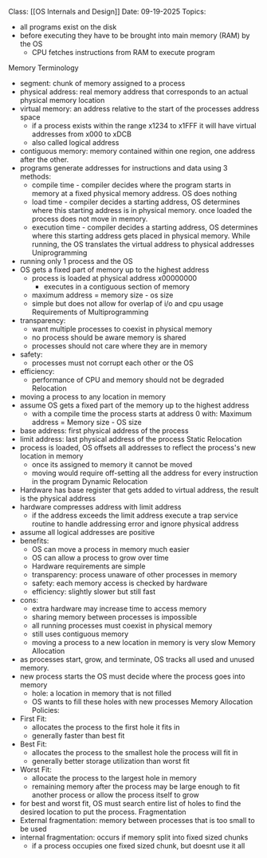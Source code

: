 Class: [[OS Internals and Design]]
Date: 09-19-2025
Topics: 

- all programs exist on the disk
- before executing they have to be brought into main memory (RAM) by the OS
	- CPU fetches instructions from RAM to execute program 

Memory Terminology 
- segment: chunk of memory assigned to a process 
- physical address: real memory address that corresponds to an actual physical memory location 
- virtual memory: an address relative to the start of the processes address space 
	- if a process exists within the range x1234 to x1FFF it will have virtual  addresses from x000 to xDCB
	- also called logical address 
- contiguous memory: memory contained within one region, one address after the other. 
- programs generate addresses for instructions and data using 3 methods: 
	- compile time - compiler decides where the program starts in memory at a fixed physical memory address. OS does nothing
	- load time - compiler decides a starting address, OS determines where this starting address is in physical memory. once loaded the process does not move in memory. 
	- execution time - compiler decides a starting address, OS determines where this starting address gets placed in physical memory. While running, the OS translates the virtual address to physical addresses 
Uniprogramming 
- running only 1 process and the OS 
- OS gets a fixed part of memory up to the highest address 
	- process is loaded at physical address x00000000
		- executes in a contiguous section of memory 
	- maximum address = memory size - os size
	- simple but does not allow for overlap of i/o and cpu usage
Requirements of Multiprogramming 
- transparency:
	- want multiple processes to coexist in physical memory 
	- no process should be aware memory is shared
	- processes should not care where they are in memory
- safety:
	- processes must not corrupt each other or the OS 
- efficiency: 
	- performance of CPU and memory should not be degraded 
Relocation 
- moving a process to any location in memory
- assume OS gets a fixed part of the memory up to the highest address 
	- with a compile time the process starts at address 0 with: Maximum address = Memory size - OS size
- base address: first physical address of the process 
- limit address: last physical address of the process 
Static Relocation 
- process is loaded, OS offsets all addresses to reflect the process's new location in memory
	- once its assigned to memory it cannot be moved
	- moving would require off-setting all the address for every instruction in the program
Dynamic Relocation
- Hardware has base register that gets added to virtual address, the result is the physical address 
- hardware compresses address with limit address
	- if the address exceeds the limit address execute a trap service routine to handle addressing error and ignore physical address
- assume all logical addresses are positive 
- benefits: 
	- OS can move a process in memory much easier
	- OS can allow a process to grow over time 
	- Hardware requirements are simple 
	- transparency: process unaware of other processes in memory 
	- safety: each memory access is checked by hardware 
	- efficiency: slightly slower but still fast 
- cons: 
	- extra hardware may increase time to access memory 
	- sharing memory between processes is impossible 
	- all running processes must coexist in physical memory 
	- still uses contiguous memory
	- moving a process to a new location in memory is very slow 
Memory Allocation 
- as processes start, grow, and terminate, OS tracks all used and unused memory. 
- new process starts the OS must decide where the process goes into memory 
	- hole: a location in memory that is not filled
	- OS wants to fill these holes with new processes
Memory Allocation Policies: 
- First Fit:  
	- allocates the process to the first hole it fits in 
	- generally faster than best fit
- Best Fit: 
	- allocates the process to the smallest hole the process will fit in 
	- generally better storage utilization than worst fit 
- Worst Fit: 
	- allocate the process to the largest hole in memory
	- remaining memory after the process may be large enough to fit another process or allow the process itself to grow
- for best and worst fit, OS must search entire list of holes to find the desired location to put the process.
Fragmentation 
- External fragmentation: memory between processes that is too small to be used
- internal fragmentation: occurs if memory split into fixed sized chunks 
	- if a process occupies one fixed sized chunk, but doesnt use it all
